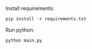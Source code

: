 Install requirements:

   ```python
   pip install -r requirements.txt
```

Run python:

   ```python
   python main.py
```
